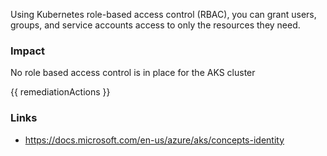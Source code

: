 
Using Kubernetes role-based access control (RBAC), you can grant users, groups, and service accounts access to only the resources they need.

### Impact
No role based access control is in place for the AKS cluster

<!-- DO NOT CHANGE -->
{{ remediationActions }}

### Links
- https://docs.microsoft.com/en-us/azure/aks/concepts-identity
        